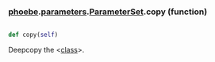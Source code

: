 ### [phoebe](phoebe.md).[parameters](phoebe.parameters.md).[ParameterSet](phoebe.parameters.ParameterSet.md).copy (function)


```py

def copy(self)

```



Deepcopy the &lt;[class](class.md)&gt;.

